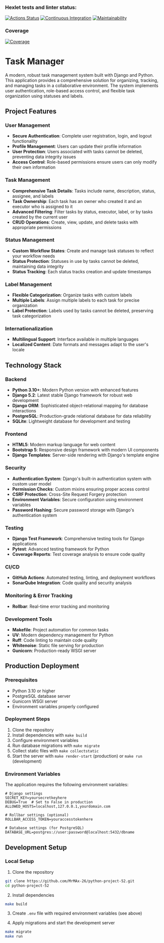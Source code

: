 ### Hexlet tests and linter status:
[![Actions Status](https://github.com/MrMAx-26/python-project-52/actions/workflows/hexlet-check.yml/badge.svg)](https://github.com/MrMAx-26/python-project-52/actions)
[![Continuous Integration](https://github.com/MrMAx-26/python-project-52/actions/workflows/ci.yml/badge.svg)](https://github.com/MrMAx-26/python-project-52/actions/workflows/ci.yml)
[![Maintainability](https://qlty.sh/gh/MrMAx-26/projects/python-project-52/maintainability.svg)](https://qlty.sh/gh/MrMAx-26/projects/python-project-52)
### Coverage
[![Coverage](https://sonarcloud.io/api/project_badges/measure?project=MrMAx-26_python-project-52&metric=coverage)](https://sonarcloud.io/summary/new_code?id=MrMAx-26_python-project-52)


# Task Manager
A modern, robust task management system built with Django and Python. This application provides a comprehensive solution for organizing, tracking, and managing tasks in a collaborative environment. The system implements user authentication, role-based access control, and flexible task organization using statuses and labels.

## Project Features

### User Management
- **Secure Authentication**: Complete user registration, login, and logout functionality
- **Profile Management**: Users can update their profile information
- **User Protection**: Users associated with tasks cannot be deleted, preventing data integrity issues
- **Access Control**: Role-based permissions ensure users can only modify their own information

### Task Management
- **Comprehensive Task Details**: Tasks include name, description, status, assignee, and labels
- **Task Ownership**: Each task has an owner who created it and an executor who is assigned to it
- **Advanced Filtering**: Filter tasks by status, executor, label, or by tasks created by the current user
- **CRUD Operations**: Create, view, update, and delete tasks with appropriate permissions

### Status Management
- **Custom Workflow States**: Create and manage task statuses to reflect your workflow needs
- **Status Protection**: Statuses in use by tasks cannot be deleted, maintaining data integrity
- **Status Tracking**: Each status tracks creation and update timestamps

### Label Management
- **Flexible Categorization**: Organize tasks with custom labels
- **Multiple Labels**: Assign multiple labels to each task for precise organization
- **Label Protection**: Labels used by tasks cannot be deleted, preserving task categorization

### Internationalization
- **Multilingual Support**: Interface available in multiple languages
- **Localized Content**: Date formats and messages adapt to the user's locale

## Technology Stack

### Backend
- **Python 3.10+**: Modern Python version with enhanced features
- **Django 5.2**: Latest stable Django framework for robust web development
- **Django ORM**: Sophisticated object-relational mapping for database interactions
- **PostgreSQL**: Production-grade relational database for data reliability
- **SQLite**: Lightweight database for development and testing

### Frontend
- **HTML5**: Modern markup language for web content
- **Bootstrap 5**: Responsive design framework with modern UI components
- **Django Templates**: Server-side rendering with Django's template engine

### Security
- **Authentication System**: Django's built-in authentication system with custom user model
- **Permission Checks**: Custom mixins ensuring proper access control
- **CSRF Protection**: Cross-Site Request Forgery protection
- **Environment Variables**: Secure configuration using environment variables
- **Password Hashing**: Secure password storage with Django's authentication system

### Testing
- **Django Test Framework**: Comprehensive testing tools for Django applications
- **Pytest**: Advanced testing framework for Python
- **Coverage Reports**: Test coverage analysis to ensure code quality

### CI/CD
- **GitHub Actions**: Automated testing, linting, and deployment workflows
- **SonarQube Integration**: Code quality and security analysis

### Monitoring & Error Tracking
- **Rollbar**: Real-time error tracking and monitoring

### Development Tools
- **Makefile**: Project automation for common tasks
- **UV**: Modern dependency management for Python
- **Ruff**: Code linting to maintain code quality
- **Whitenoise**: Static file serving for production
- **Gunicorn**: Production-ready WSGI server

## Production Deployment

### Prerequisites
- Python 3.10 or higher
- PostgreSQL database server
- Gunicorn WSGI server
- Environment variables properly configured

### Deployment Steps
1. Clone the repository
2. Install dependencies with `make build`
3. Configure environment variables
4. Run database migrations with `make migrate`
5. Collect static files with `make collectstatic`
6. Start the server with `make render-start` (production) or `make run` (development)

### Environment Variables
The application requires the following environment variables:

```
# Django settings
SECRET_KEY=yoursecretkeyhere
DEBUG=True  # Set to False in production
ALLOWED_HOSTS=localhost,127.0.0.1,yourdomain.com

# Rollbar settings (optional)
ROLLBAR_ACCESS_TOKEN=youraccesstokenhere

# Database settings (for PostgreSQL)
DATABASE_URL=postgres://user:password@localhost:5432/dbname
```

## Development Setup

### Local Setup

1. Clone the repository
```bash
git clone https://github.com/MrMAx-26/python-project-52.git
cd python-project-52
```

2. Install dependencies
```bash
make build
```

3. Create `.env` file with required environment variables (see above)

4. Apply migrations and start the development server
```bash
make migrate
make run
```